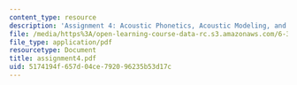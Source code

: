 ```yaml
---
content_type: resource
description: 'Assignment 4: Acoustic Phonetics, Acoustic Modeling, and Pattern Classification'
file: /media/https%3A/open-learning-course-data-rc.s3.amazonaws.com/6-345-automatic-speech-recognition-spring-2003/5174194f657d04ce792096235b53d17c_assignment4.pdf
file_type: application/pdf
resourcetype: Document
title: assignment4.pdf
uid: 5174194f-657d-04ce-7920-96235b53d17c
---
```

